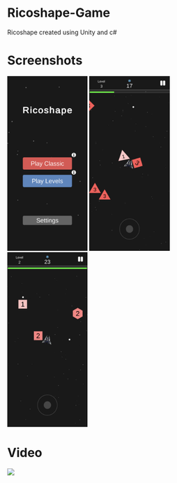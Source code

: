 # Ricoshape-Game
Ricoshape created using Unity and c#

# Screenshots
<img src="github-Images/Ricoshape_1.png" height="400">  <img src="github-Images/Ricoshape_2.png" height="400">  <img src="github-Images/Ricoshape_3.png" height="400">

# Video
<img src="github-Images/RicoshapeVideo.gif" height="600">
